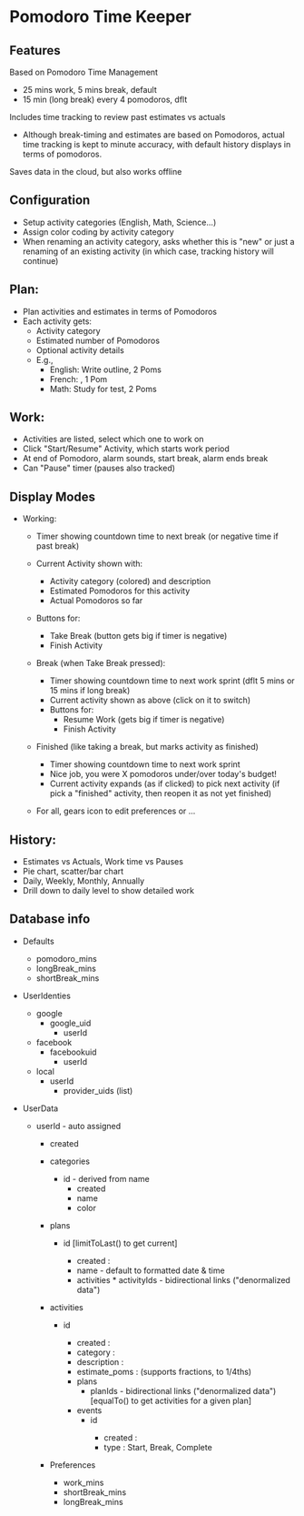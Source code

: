 # Pomodoro Time Keeper

## Features

Based on Pomodoro Time Management

* 25 mins work, 5 mins break, default
* 15 min (long break) every 4 pomodoros, dflt

Includes time tracking to review past estimates vs actuals

* Although break-timing and estimates are based on Pomodoros, actual
  time tracking is kept to minute accuracy, with default history
  displays in terms of pomodoros.

Saves data in the cloud, but also works offline

## Configuration

* Setup activity categories (English, Math, Science...)
* Assign color coding by activity category
* When renaming an activity category, asks whether this is "new" or just a renaming
  of an existing activity (in which case, tracking history will continue)

## Plan:

* Plan activities and estimates in terms of Pomodoros
* Each activity gets:
  * Activity category
  * Estimated number of Pomodoros
  *  Optional activity details
  * E.g.,
      * English: Write outline, 2 Poms
      * French: <no details>, 1 Pom
      * Math: Study for test, 2 Poms

## Work:

* Activities are listed, select which one to work on
* Click "Start/Resume" Activity, which starts work period
* At end of Pomodoro, alarm sounds, start break, alarm ends break
* Can "Pause" timer (pauses also tracked)

## Display Modes

* Working:
  *  Timer showing countdown time to next break (or negative time if past break)
  *  Current Activity shown with:
      * Activity category (colored) and description
      * Estimated Pomodoros for this activity
      * Actual Pomodoros so far
  * Buttons for:
      * Take Break (button gets big if timer is negative)
      * Finish Activity
  * Break (when Take Break pressed):
      * Timer showing countdown time to next work sprint (dflt 5 mins or 15 mins if long break)
      * Current activity shown as above (click on it to switch)
      * Buttons for:
          * Resume Work (gets big if timer is negative)
          * Finish Activity
  * Finished (like taking a break, but marks activity as finished)
      * Timer showing countdown time to next work sprint
      * Nice job, you were X pomodoros under/over today's budget!
    * Current activity expands (as if clicked) to pick next activity (if pick
      a "finished" activity, then reopen it as not yet finished)

  * For all, gears icon to edit preferences or ... 

## History:
* Estimates vs Actuals, Work time vs Pauses
* Pie chart, scatter/bar chart
* Daily, Weekly, Monthly, Annually
* Drill down to daily level to show detailed work

## Database info

* Defaults
    * pomodoro_mins 
    * longBreak_mins
    * shortBreak_mins

* UserIdenties
   * google 
       * google_uid
           * userId
   * facebook
       * facebookuid
           * userId
   * local
       * userId
           * provider_uids (list)

* UserData
    * userId - auto assigned
        * created

        * categories
            * id - derived from name
                * created
                * name
                * color

        * plans
            * id  <created datetime>  [limitToLast() to get current]
                * created : <datetime>
                * name - default to formatted date & time
                * activities 
                      * activityIds - bidirectional links ("denormalized data")

        * activities
            * id  <created datetime>
                * created  : <datetime>
                * category : <categoryId>
                * description  : <string>
                * estimate_poms : <number>  (supports fractions, to 1/4ths)
                * plans
                    * planIds - bidirectional links ("denormalized data")
                                [equalTo(<planId>) to get activities for a given plan]
                * events
                    * id <created datetime>
                        * created : <datetime>
                        * type    : Start, Break, Complete

        * Preferences
            * work_mins
            * shortBreak_mins
            * longBreak_mins
